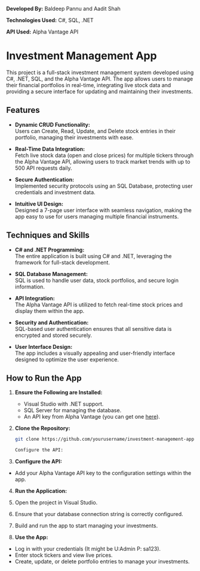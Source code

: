 **Developed By:** Baldeep Pannu and Aadit Shah

**Technologies Used:** C#, SQL, .NET

**API Used:** Alpha Vantage API

# Investment Management App

This project is a full-stack investment management system developed using C#, .NET, SQL, and the Alpha Vantage API. The app allows users to manage their financial portfolios in real-time, integrating live stock data and providing a secure interface for updating and maintaining their investments.

## Features
- **Dynamic CRUD Functionality:**  
  Users can Create, Read, Update, and Delete stock entries in their portfolio, managing their investments with ease.
 
- **Real-Time Data Integration:**  
  Fetch live stock data (open and close prices) for multiple tickers through the Alpha Vantage API, allowing users to track market trends with up to 500 API requests daily.
 
- **Secure Authentication:**  
  Implemented security protocols using an SQL Database, protecting user credentials and investment data.
 
- **Intuitive UI Design:**  
  Designed a 7-page user interface with seamless navigation, making the app easy to use for users managing multiple financial instruments.

## Techniques and Skills
- **C# and .NET Programming:**  
  The entire application is built using C# and .NET, leveraging the framework for full-stack development.

- **SQL Database Management:**  
  SQL is used to handle user data, stock portfolios, and secure login information.

- **API Integration:**  
  The Alpha Vantage API is utilized to fetch real-time stock prices and display them within the app.

- **Security and Authentication:**  
  SQL-based user authentication ensures that all sensitive data is encrypted and stored securely.

- **User Interface Design:**  
  The app includes a visually appealing and user-friendly interface designed to optimize the user experience.

## How to Run the App
1. **Ensure the Following are Installed:**
   - Visual Studio with .NET support.
   - SQL Server for managing the database.
   - An API key from Alpha Vantage (you can get one [here](https://www.alphavantage.co/support/#api-key)).

2. **Clone the Repository:**
   ```bash
   git clone https://github.com/yourusername/investment-management-app.git

   Configure the API:

3. **Configure the API:**
- Add your Alpha Vantage API key to the configuration settings within the app.

4. **Run the Application:**
1. Open the project in Visual Studio.
2. Ensure that your database connection string is correctly configured.
3. Build and run the app to start managing your investments.

5. **Use the App:**
- Log in with your credentials (It might be U:Admin P: sa123).
- Enter stock tickers and view live prices.
- Create, update, or delete portfolio entries to manage your investments.
